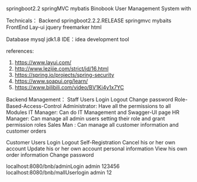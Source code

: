 springboot2.2 springMVC  mybatis Binobook User Management System with 

Technicals：
Backend springboot2.2.2.RELEASE springmvc mybaits
FrontEnd Lay-ui jquery freemarker html 

Database mysql jdk1.8
IDE：idea development tool 

references: 
1. https://www.layui.com/
2. http://www.lezijie.com/strict/id/16.html
3. https://spring.io/projects/spring-security
4. https://www.soapui.org/learn/
5. https://www.bilibili.com/video/BV1Ki4y1x7YC


Backend Management：
Staff Users
    Login
    Logout
    Change password
    Role-Based-Access-Control
        Administrator: Have all the permissions to all Modules
        IT Manager: Can do IT Management and Swagger-UI page
        HR Manager: Can manage all admin users setting their role and grant permission roles
        Sales Man : Can manage all customer information and customer orders
        
Customer Users
    Login
    Logout
    Self-Registration
    Cancel his or her own account
    Update his or her own account personal information
    View his own order information
    Change password

localhost:8080/bnb/adminLogin    admin  123456
localhost:8080/bnb/mallUserlogin    admin  12